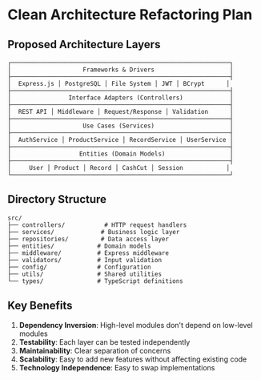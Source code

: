 # Clean Architecture Refactoring Plan

## Proposed Architecture Layers

```
┌─────────────────────────────────────────────────────────────┐
│                    Frameworks & Drivers                     │
├─────────────────────────────────────────────────────────────┤
│  Express.js │ PostgreSQL │ File System │ JWT │ BCrypt      │
├─────────────────────────────────────────────────────────────┤
│                Interface Adapters (Controllers)             │
├─────────────────────────────────────────────────────────────┤
│  REST API │ Middleware │ Request/Response │ Validation      │
├─────────────────────────────────────────────────────────────┤
│                    Use Cases (Services)                     │
├─────────────────────────────────────────────────────────────┤
│  AuthService │ ProductService │ RecordService │ UserService │
├─────────────────────────────────────────────────────────────┤
│                   Entities (Domain Models)                  │
├─────────────────────────────────────────────────────────────┤
│     User │ Product │ Record │ CashCut │ Session            │
└─────────────────────────────────────────────────────────────┘
```

## Directory Structure

```
src/
├── controllers/           # HTTP request handlers
├── services/             # Business logic layer
├── repositories/         # Data access layer
├── entities/            # Domain models
├── middleware/          # Express middleware
├── validators/          # Input validation
├── config/              # Configuration
├── utils/               # Shared utilities
└── types/               # TypeScript definitions
```

## Key Benefits

1. **Dependency Inversion**: High-level modules don't depend on low-level modules
2. **Testability**: Each layer can be tested independently
3. **Maintainability**: Clear separation of concerns
4. **Scalability**: Easy to add new features without affecting existing code
5. **Technology Independence**: Easy to swap implementations